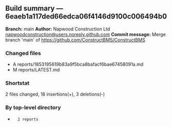 ## Build summary — 6eaeb1a117ded66edca06f4146d9100c006494b0

**Branch:** main
**Author:** Napwood Construction Ltd <napwoodconstruction@users.noreply.github.com>
**Commit message:** Merge branch 'main' of https://github.com/ConstructBMS/ConstructBMS

### Changed files
 - A	reports/1853195619b83a9f5bca8bafacf6bae67458091a.md
 - M	reports/LATEST.md

### Shortstat
 2 files changed, 18 insertions(+), 3 deletions(-)

### By top-level directory
 -       2 reports
